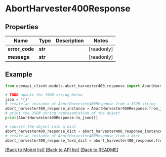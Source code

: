 # AbortHarvester400Response


## Properties

Name | Type | Description | Notes
------------ | ------------- | ------------- | -------------
**error_code** | **str** |  | [readonly] 
**message** | **str** |  | [readonly] 

## Example

```python
from openapi_client.models.abort_harvester400_response import AbortHarvester400Response

# TODO update the JSON string below
json = "{}"
# create an instance of AbortHarvester400Response from a JSON string
abort_harvester400_response_instance = AbortHarvester400Response.from_json(json)
# print the JSON string representation of the object
print(AbortHarvester400Response.to_json())

# convert the object into a dict
abort_harvester400_response_dict = abort_harvester400_response_instance.to_dict()
# create an instance of AbortHarvester400Response from a dict
abort_harvester400_response_form_dict = abort_harvester400_response.from_dict(abort_harvester400_response_dict)
```
[[Back to Model list]](../README.md#documentation-for-models) [[Back to API list]](../README.md#documentation-for-api-endpoints) [[Back to README]](../README.md)


